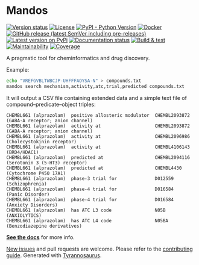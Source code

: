# Mandos

[![Version status](https://img.shields.io/pypi/status/mandos)](https://pypi.org/project/mandos/)
[![License](https://img.shields.io/badge/License-Apache%202.0-blue.svg)](https://opensource.org/licenses/Apache-2.0)
[![PyPI - Python Version](https://img.shields.io/pypi/pyversions/mandos)](https://pypi.org/project/mandos/)
[![Docker](https://img.shields.io/docker/v/dmyersturnbull/mandos?color=green&label=DockerHub)](https://hub.docker.com/repository/docker/dmyersturnbull/mandos)
[![GitHub release (latest SemVer including pre-releases)](https://img.shields.io/github/v/release/dmyersturnbull/mandos?include_prereleases&label=GitHub)](https://github.com/dmyersturnbull/mandos/releases)
[![Latest version on PyPi](https://badge.fury.io/py/mandos.svg)](https://pypi.org/project/mandos/)
[![Documentation status](https://readthedocs.org/projects/mandos-chem/badge/?version=latest&style=flat-square)](https://mandos-chem.readthedocs.io/en/stable/)
[![Build & test](https://github.com/dmyersturnbull/mandos/workflows/Build%20&%20test/badge.svg)](https://github.com/dmyersturnbull/mandos/actions)
[![Maintainability](https://api.codeclimate.com/v1/badges/aa7c12d45ad794e45e55/maintainability)](https://codeclimate.com/github/dmyersturnbull/mandos/maintainability)
[![Coverage](https://coveralls.io/repos/github/dmyersturnbull/mandos/badge.svg?branch=master&service=github)](https://coveralls.io/github/dmyersturnbull/mandos?branch=master)

A pragmatic tool for cheminformatics and drug discovery.

Example:

```bash
echo "VREFGVBLTWBCJP-UHFFFAOYSA-N" > compounds.txt
mandos search mechanism,activity,atc,trial,predicted compounds.txt
```

It will output a CSV file containing extended data and a simple text file of compound–predicate–object triples:

```
CHEMBL661 (alprazolam)  positive allosteric modulator  CHEMBL2093872 (GABA-A receptor; anion channel)
CHEMBL661 (alprazolam)  activity at                    CHEMBL2093872 (GABA-A receptor; anion channel)
CHEMBL661 (alprazolam)  activity at                    CHEMBL2096986 (Cholecystokinin receptor)
CHEMBL661 (alprazolam)  activity at                    CHEMBL4106143 (BRD4/HDAC1)
CHEMBL661 (alprazolam)  predicted at                   CHEMBL2094116 (Serotonin 3 (5-HT3) receptor)
CHEMBL661 (alprazolam)  predicted at                   CHEMBL4430    (Cytochrome P450 17A1)
CHEMBL661 (alprazolam)  phase-3 trial for              D012559       (Schizophrenia)
CHEMBL661 (alprazolam)  phase-4 trial for              D016584       (Panic Disorder)
CHEMBL661 (alprazolam)  phase-4 trial for              D016584       (Anxiety Disorders)
CHEMBL661 (alprazolam)  has ATC L3 code                N05B          (ANXIOLYTICS)
CHEMBL661 (alprazolam)  has ATC L4 code                N05BA         (Benzodiazepine derivatives)
```

**[See the docs](https://mandos-chem.readthedocs.io/en/latest/)** for more info.


[New issues](https://github.com/dmyersturnbull/mandos/issues) and pull requests are welcome.
Please refer to the [contributing guide](https://github.com/dmyersturnbull/mandos/blob/master/CONTRIBUTING.md).
Generated with [Tyrannosaurus](https://github.com/dmyersturnbull/tyrannosaurus).
